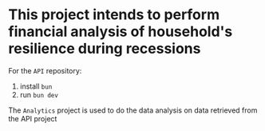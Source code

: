 # This project intends to perform financial analysis of household's resilience during recessions

For the `API` repository:
1. install `bun`
2. run `bun dev`

The `Analytics` project is used to do the data analysis on data retrieved from the API project
